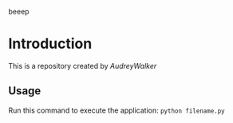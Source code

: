 beeep
# Introduction 
This is a repository created by *AudreyWalker*
## Usage
Run this command to execute the application:
`python filename.py`
